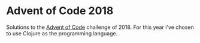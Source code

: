 # Advent of Code 2018

Solutions to the [Advent of Code](https://adventofcode.com/)
challenge of 2018. For this year i've chosen to use Clojure as the
programming language.
